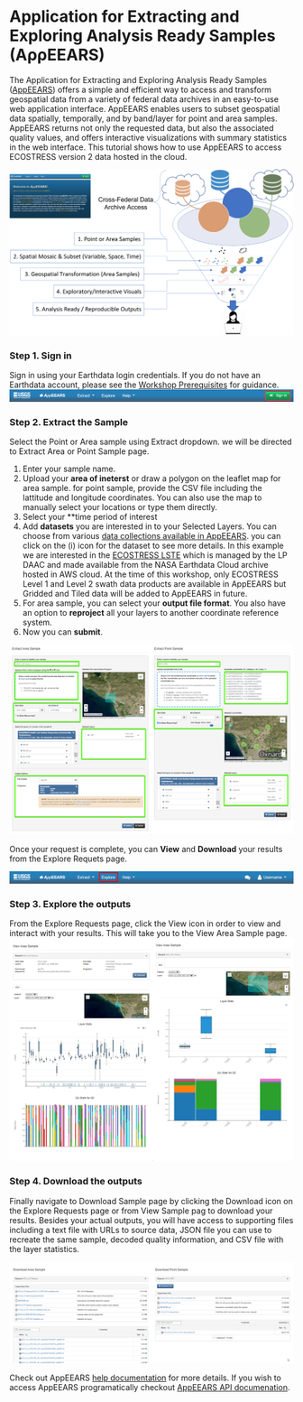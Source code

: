 
# Application for Extracting and Exploring Analysis Ready Samples (AρρEEARS)


The Application for Extracting and Exploring Analysis Ready Samples ([AppEEARS](https://appeears.earthdatacloud.nasa.gov/)) offers a simple and efficient way to access and transform geospatial data from a variety of federal data archives in an easy-to-use web application interface. AppEEARS enables users to subset geospatial data spatially, temporally, and by band/layer for point and area samples. AppEEARS returns not only the requested data, but also the associated quality values, and offers interactive visualizations with summary statistics in the web interface. This tutorial shows how to use AppEEARS to access ECOSTRESS version 2 data hosted in the cloud.

![*Figure caption: AppEEARS Overview*](../img/AppEEARSOverview.png)

### Step 1. Sign in 

Sign in using your Earthdata login credentials. If you do not have an Earthdata account, please see the [Workshop Prerequisites](https://nasa-openscapes.github.io/2022-Fall-ECOSTRESS-Cloud-Workshop/prerequisites/) for guidance.  
![*Figure caption: AppEEARS Sign In*](../img/AppEEARS_signIn.png)

### Step 2. Extract the Sample 

Select the Point or Area sample using Extract dropdown. we will be directed to Extract Area or Point Sample page.  
1. Enter your sample name.
2. Upload your **area of ineterst** or draw a polygon on the leaflet map for area sample. for point sample, provide the CSV file including the lattitude and longitude coordinates. You can also use the map to manually select your locations or type them directly. 
3. Select your **time period of interest
4. Add **datasets** you are interested in to your Selected Layers. You can choose from various [data collections available in AppEEARS](https://appeears.earthdatacloud.nasa.gov/products). you can click on the (i) icon for the dataset to see more details.
In this example we are interested in the [ECOSTRESS LSTE](https://doi.org/10.5067/ECOSTRESS/ECO_L2_LSTE.002) which is managed by the LP DAAC and made available from the NASA Earthdata Cloud archive hosted in AWS cloud. At the time of this workshop, only ECOSTRESS Level 1 and Level 2 swath data products are available in AppEEARS but Gridded and Tiled data will be added to AppEEARS in future. 
5. For area sample, you can select your **output file format**. You also have an option to **reproject** all your layers to another coordinate reference system. 
6. Now you can **submit**. 

![*Figure caption: Extract area and point sample for ECOSTRESS data available in AWS cloud in AppEEARS*](../img/AppEEARS_ExtractSample.png) 

Once your request is complete, you can **View** and **Download** your results from the Explore Requets page. 

![*Figure caption: Refine search*](../img/AppEEARS_Explore.png)

### Step 3. Explore the outputs
From the Explore Requests page, click the View icon in order to view and interact with your results. This will take you to the View Area Sample page.
![*Figure caption: View Sample Results*](../img/AppEEARS_viewSample.png)


### Step 4. Download the outputs  

Finally navigate to Download Sample page by clicking the Download icon on the Explore Requests page or from View Sample pag to download your results. Besides your actual outputs, you will have access to supporting files including a text file with URLs to source data, JSON file you can use to recreate the same sample, decoded quality information, and CSV file with the layer statistics.

![*Figure caption: Download Sample Results*](../img/AppEEARS_downloadSample.png)


Check out AppEEARS [help documentation](https://appeears.earthdatacloud.nasa.gov/help) for more details. If you wish to access AppEEARS programatically checkout [AppEEARS API documenation](https://appeears.earthdatacloud.nasa.gov/api/). 
